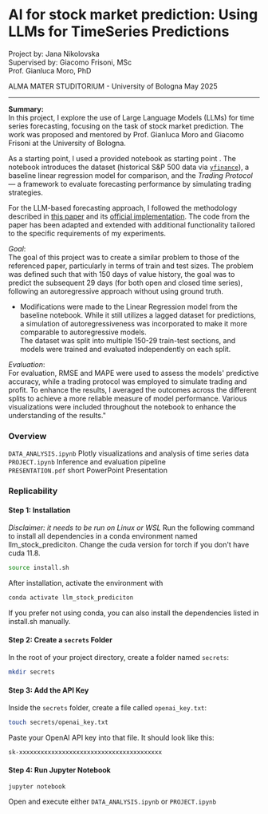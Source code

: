 # AI for stock market prediction: Using LLMs for TimeSeries Predictions

Project by: Jana Nikolovska <br>
Supervised by: Giacomo Frisoni, MSc <br>
Prof. Gianluca Moro, PhD <br>

ALMA MATER STUDITORIUM - University of Bologna
May 2025

---
**Summary:** <br>
In this project, I explore the use of Large Language Models (LLMs) for time series forecasting, focusing on the task of stock market prediction. The work was proposed and mentored by Prof. Gianluca Moro and Giacomo Frisoni at the University of Bologna.

As a starting point, I used a provided notebook as starting point . The notebook introduces the dataset (historical S&P 500 data via [`yfinance`](https://pypi.org/project/yfinance/)), a baseline linear regression model for comparison, and the *Trading Protocol* — a framework to evaluate forecasting performance by simulating trading strategies.

For the LLM-based forecasting approach, I followed the methodology described in [this paper](https://arxiv.org/pdf/2310.07820) and its [official implementation](https://github.com/ngruver/llmtime/tree/main). The code from the paper has been adapted and extended with additional functionality tailored to the specific requirements of my experiments.

_Goal_: <br>
The goal of this project was to create a similar problem to those of the referenced paper, particularly in terms of train and test sizes. The problem was defined such that with 150 days of value history, the goal was to predict the subsequent 29 days (for both open and closed time series), following an autoregressive approach without using ground truth. 
* Modifications were made to the Linear Regression model from the baseline notebook. While it still utilizes a lagged dataset for predictions, a simulation of autoregressiveness was incorporated to make it more comparable to autoregressive models. <br>
The dataset was split into multiple 150-29 train-test sections, and models were trained and evaluated independently on each split. <br>

_Evaluation_: <br>
For evaluation, RMSE and MAPE were used to assess the models' predictive accuracy, while a trading protocol was employed to simulate trading and profit. To enhance the results, I averaged the outcomes across the different splits to achieve a more reliable measure of model performance. Various visualizations were included throughout the notebook to enhance the understanding of the results."

### Overview
`DATA_ANALYSIS.ipynb` Plotly visualizations and analysis of time series data <br/>
`PROJECT.ipynb` Inference and evaluation pipeline <br/>
`PRESENTATION.pdf` short PowerPoint Presentation <br/>

### Replicability 

#### Step 1: Installation
_Disclaimer: it needs to be run on Linux or WSL_
Run the following command to install all dependencies in a conda environment named llm_stock_prediciton. Change the cuda version for torch if you don't have cuda 11.8.

```bash
source install.sh
```

After installation, activate the environment with
```bash
conda activate llm_stock_prediciton
```
If you prefer not using conda, you can also install the dependencies listed in install.sh manually.

#### Step 2: Create a `secrets` Folder

In the root of your project directory, create a folder named `secrets`:

```bash
mkdir secrets
```

#### Step 3: Add the API Key

Inside the `secrets` folder, create a file called `openai_key.txt`:

```bash
touch secrets/openai_key.txt
```

Paste your OpenAI API key into that file. It should look like this:

```
sk-xxxxxxxxxxxxxxxxxxxxxxxxxxxxxxxxxxxxxxxx
```
#### Step 4: Run Jupyter Notebook
```
jupyter notebook
```
Open and execute either `DATA_ANALYSIS.ipynb` or `PROJECT.ipynb`
